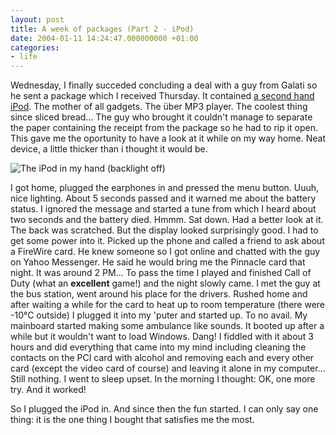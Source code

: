 ```yaml
---
layout: post
title: A week of packages (Part 2 - iPod)
date: 2004-01-11 14:24:47.000000000 +01:00
categories:
- life
---
```

Wednesday, I finally succeded concluding a deal with a guy from Galati so he sent a package which I received Thursday. It contained [a second hand iPod](http://web.archive.org/web/20020125061910/http://www.apple.com/ipod/ "I've got the 20 GB one"). The mother of all gadgets. The &uuml;ber MP3 player. The coolest thing since sliced bread... The guy who brought it couldn't manage to separate the paper containing the receipt from the package so he had to rip it open. This gave me the oportunity to have a look at it while on my way home. Neat device, a little thicker than i thought it would be.

![The iPod in my hand (backlight off)](https://content.rusiczki.net/blogpics/ipod_in_my_hand.jpg)
  
I got home, plugged the earphones in and pressed the menu button. Uuuh, nice lighting. About 5 seconds passed and it warned me about the battery status. I ignored the message and started a tune from which I heard about two seconds and the battery died. Hmmm. Sat down. Had a better look at it. The back was scratched. But the display looked surprisingly good. I had to get some power into it. Picked up the phone and called a friend to ask about a FireWire card. He knew someone so I got online and chatted with the guy on Yahoo Messenger. He said he would bring me the Pinnacle card that night. It was around 2 PM... To pass the time I played and finished Call of Duty (what an **excellent** game!) and the night slowly came. I met the guy at the bus station, went around his place for the drivers. Rushed home and after waiting a while for the card to heat up to room temperature (there were -10&deg;C outside) I plugged it into my 'puter and started up. To no avail. My mainboard started making some ambulance like sounds. It booted up after a while but it wouldn't want to load Windows. Dang! I fiddled with it about 3 hours and did everything that came into my mind including cleaning the contacts on the PCI card with alcohol and removing each and every other card (except the video card of course) and leaving it alone in my computer... Still nothing. I went to sleep upset. In the morning I thought: OK, one more try. And it worked!

So I plugged the iPod in. And since then the fun started. I can only say one thing: it is the one thing I bought that satisfies me the most.
